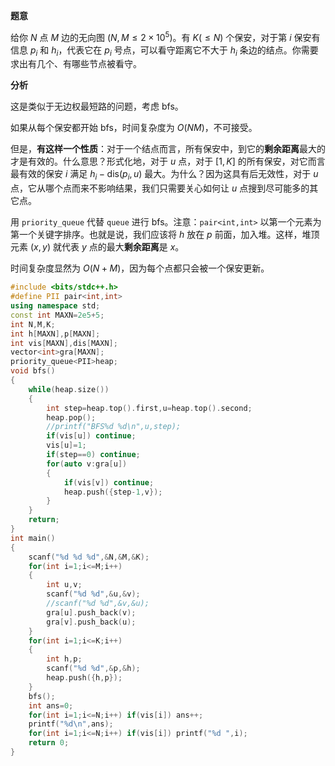 **题意**

给你 $N$ 点 $M$ 边的无向图 $(N,M \le 2 \times 10^5)$。有 $K(\le N)$ 个保安，对于第 $i$ 保安有信息 $p_i$ 和 $h_i$，代表它在 $p_i$ 号点，可以看守距离它不大于 $h_i$ 条边的结点。你需要求出有几个、有哪些节点被看守。

**分析**

这是类似于无边权最短路的问题，考虑 bfs。

如果从每个保安都开始 bfs，时间复杂度为 $O(NM)$，不可接受。

但是，**有这样一个性质**：对于一个结点而言，所有保安中，到它的**剩余距离**最大的才是有效的。什么意思？形式化地，对于 $u$ 点，对于 $[1,K]$ 的所有保安，对它而言最有效的保安 $i$ 满足 $h_i-\text{dis}(p_i,u)$ 最大。为什么？因为这具有后无效性，对于 $u$ 点，它从哪个点而来不影响结果，我们只需要关心如何让 $u$ 点搜到尽可能多的其它点。

用 `priority_queue` 代替 `queue` 进行 bfs。注意：`pair<int,int>` 以第一个元素为第一个关键字排序。也就是说，我们应该将 $h$ 放在 $p$ 前面，加入堆。这样，堆顶元素 $(x,y)$ 就代表 $y$ 点的最大**剩余距离**是 $x$。

时间复杂度显然为 $O(N+M)$，因为每个点都只会被一个保安更新。

```cpp
#include <bits/stdc++.h>
#define PII pair<int,int>
using namespace std;
const int MAXN=2e5+5;
int N,M,K;
int h[MAXN],p[MAXN];
int vis[MAXN],dis[MAXN];
vector<int>gra[MAXN];
priority_queue<PII>heap;
void bfs()
{
	while(heap.size())
	{
		int step=heap.top().first,u=heap.top().second;
		heap.pop();
		//printf("BFS%d %d\n",u,step);
		if(vis[u]) continue;
		vis[u]=1;
		if(step==0) continue;
		for(auto v:gra[u])
		{
			if(vis[v]) continue;
			heap.push({step-1,v});
		}
	}
	return;
}
int main()
{
	scanf("%d %d %d",&N,&M,&K);
	for(int i=1;i<=M;i++) 
	{
		int u,v;
		scanf("%d %d",&u,&v);
		//scanf("%d %d",&v,&u);
		gra[u].push_back(v);
		gra[v].push_back(u);
	}
	for(int i=1;i<=K;i++)
	{
		int h,p;
		scanf("%d %d",&p,&h);
		heap.push({h,p});
	}
	bfs();
	int ans=0;
	for(int i=1;i<=N;i++) if(vis[i]) ans++;
	printf("%d\n",ans);
	for(int i=1;i<=N;i++) if(vis[i]) printf("%d ",i);
	return 0;
}
```



